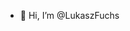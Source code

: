 - 👋 Hi, I’m @LukaszFuchs

<!---
LukaszFuchs/LukaszFuchs is a ✨ special ✨ repository because its `README.md` (this file) appears on your GitHub profile.
You can click the Preview link to take a look at your changes.
--->
